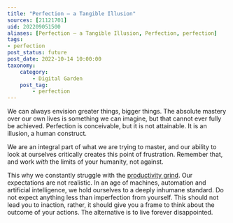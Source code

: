 ```yaml
---
title: "Perfection – a Tangible Illusion"
sources: [21121701]
uid: 202209051500
aliases: [Perfection – a Tangible Illusion, Perfection, perfection]
tags:
- perfection
post_status: future
post_date: 2022-10-14 10:00:00
taxonomy:
    category:
        - Digital Garden
    post_tag:
        - perfection
---
```


We can always envision greater things, bigger things. The absolute mastery over our own lives is something we can imagine, but that cannot ever fully be achieved. Perfection is conceivable, but it is not attainable. It is an illusion, a human construct. 

We are an integral part of what we are trying to master, and our ability to look at ourselves critically creates this point of frustration. Remember that, and work *with* the limits of your humanity, not against. 

This why we constantly struggle with the [productivity grind](productivity-myth.md). Our expectations are not realistic. In an age of machines, automation and artificial intelligence, we hold ourselves to a deeply inhumane standard. Do not expect anything less than imperfection from yourself. This should not lead you to inaction, rather, it should give you a frame to think about the outcome of your actions. The alternative is to live forever disappointed.